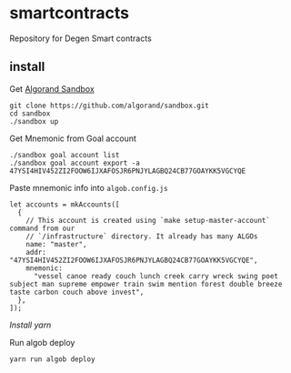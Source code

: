 # smartcontracts
Repository for Degen Smart contracts

## install

Get [Algorand Sandbox](https://github.com/algorand/sandbox)

```
git clone https://github.com/algorand/sandbox.git
cd sandbox
./sandbox up
```

Get Mnemonic from Goal account

```
./sandbox goal account list
./sandbox goal account export -a 47YSI4HIV452ZI2FOOW6IJXAFOSJR6PNJYLAGBQ24CB77GOAYKK5VGCYQE
```

Paste mnemonic info into `algob.config.js`

```
let accounts = mkAccounts([
  {
    // This account is created using `make setup-master-account` command from our
    // `/infrastructure` directory. It already has many ALGOs
    name: "master",
    addr: "47YSI4HIV452ZI2FOOW6IJXAFOSJR6PNJYLAGBQ24CB77GOAYKK5VGCYQE",
    mnemonic:
      "vessel canoe ready couch lunch creek carry wreck swing poet subject man supreme empower train swim mention forest double breeze taste carbon couch above invest",
  },
]);
```
*Install yarn*

Run algob deploy
```
yarn run algob deploy
```
